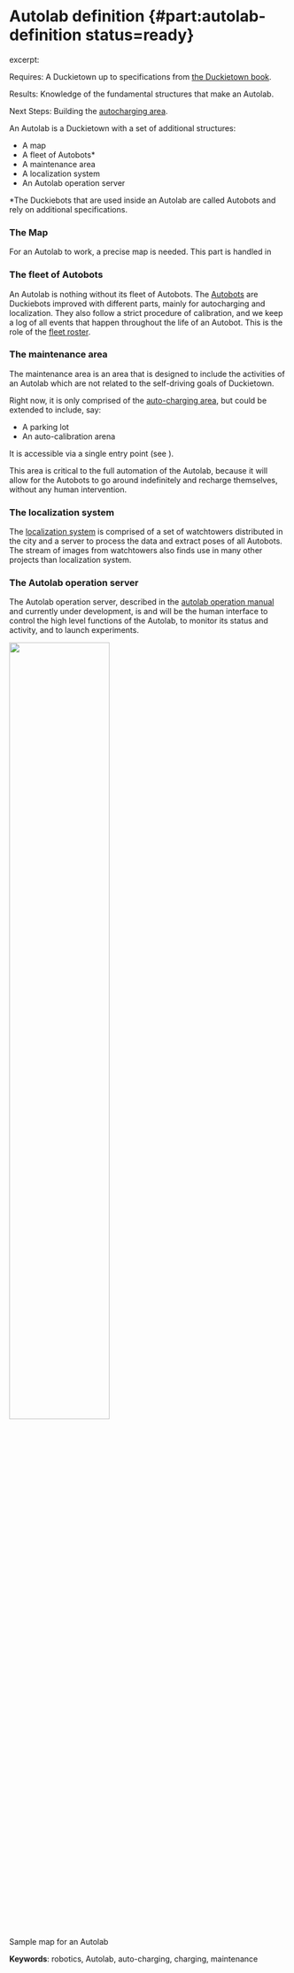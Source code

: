 # Autolab definition {#part:autolab-definition status=ready}

excerpt:

<div class='requirements' markdown="1">

Requires: A Duckietown up to specifications from [the Duckietown book](+opmanual_duckietown#book).

Results: Knowledge of the fundamental structures that make an Autolab.

Next Steps: Building the [autocharging area](#part:autolab-auto-charging).

</div>

An Autolab is a Duckietown with a set of additional structures:

- A map
- A fleet of Autobots*
- A maintenance area
- A localization system
- An Autolab operation server

\*The Duckiebots that are used inside an Autolab are called Autobots and rely on additional specifications.

### The Map
For an Autolab to work, a precise map is needed. This part is handled in [](#autolab-map-making)

### The fleet of Autobots
An Autolab is nothing without its fleet of Autobots. The [Autobots](#autolab-autobot-specs) are Duckiebots improved with different parts, mainly for autocharging and localization. They also follow a strict procedure of calibration, and we keep a log of all events that happen throughout the life of an Autobot. This is the role of the [fleet roster](#autolab-fleet-roster).

### The maintenance area

The maintenance area is an area that is designed to include the activities of an Autolab which are not related to the self-driving goals of Duckietown.

Right now, it is only comprised of the [auto-charging area](#autolab-auto-charging), but could be extended to include, say:

- A parking lot
- An auto-calibration arena

It is accessible via a single entry point (see [](#fig:Autolab)).

This area is critical to the full automation of the Autolab, because it will allow for the Autobots to go around indefinitely and recharge themselves, without any human intervention.

### The localization system

The [localization system](#autolab-localization) is comprised of a set of watchtowers distributed in the city and a server to process the data and extract poses of all Autobots. The stream of images from watchtowers also finds use in many other projects than localization system.

### The Autolab operation server

The Autolab operation server, described in the [autolab operation manual](#autolab-operation-manual) and currently under development, is and will be the human interface to control the high level functions of the Autolab, to monitor its status and activity, and to launch experiments.

<div figure-id="fig:Autolab">
<img src="images/autolab.png" style="width: 60%"/>
<figcaption>
Sample map for an Autolab
</figcaption>
</div>


**Keywords**: robotics, Autolab, auto-charging, charging, maintenance
